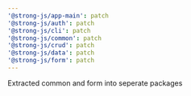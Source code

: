 ```yaml
---
'@strong-js/app-main': patch
'@strong-js/auth': patch
'@strong-js/cli': patch
'@strong-js/common': patch
'@strong-js/crud': patch
'@strong-js/data': patch
'@strong-js/form': patch
---
```


Extracted common and form into seperate packages
